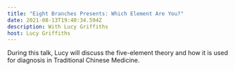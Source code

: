 ```yaml
---
title: "Eight Branches Presents: Which Element Are You?"
date: 2021-08-13T19:40:34.594Z
description: With Lucy Griffiths
host: Lucy Griffiths
---
```

During this talk, Lucy will discuss the five-element theory and how it is used for diagnosis in Traditional Chinese Medicine. 